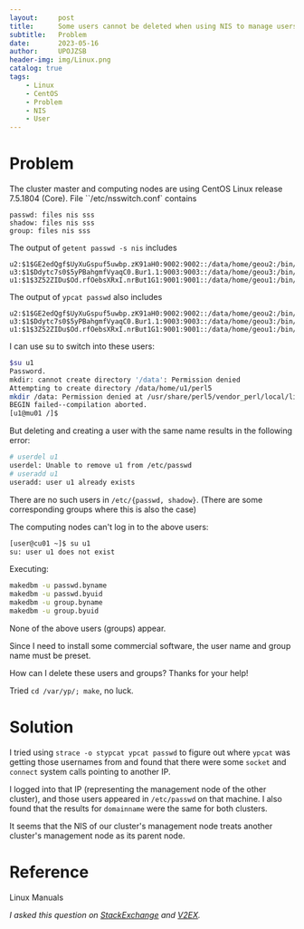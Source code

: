 ```yaml
---
layout:     post
title:      Some users cannot be deleted when using NIS to manage users in CentOS 7.5 cluster
subtitle:   Problem
date:       2023-05-16
author:     UPOJZSB
header-img: img/Linux.png
catalog: true
tags:
    - Linux
    - CentOS
    - Problem
    - NIS
    - User
---
```


# Problem

The cluster master and computing nodes are using CentOS Linux release 7.5.1804 (Core). File ``/etc/nsswitch.conf` contains

```
passwd: files nis sss
shadow: files nis sss
group: files nis sss
```

The output of `getent passwd -s nis` includes

```
u2:$1$GE2edQgf$UyXuGspuf5uwbp.zK91aH0:9002:9002::/data/home/geou2:/bin/csh
u3:$1$Ddytc7s0$5yPBahgmfVyaqC0.Bur1.1:9003:9003::/data/home/geou3:/bin/csh
u1:$1$3Z52ZIDu$Od.rfOebsXRxI.nrBut1G1:9001:9001::/data/home/geou1:/bin/csh
```
The output of `ypcat passwd` also includes

```
u2:$1$GE2edQgf$UyXuGspuf5uwbp.zK91aH0:9002:9002::/data/home/geou2:/bin/csh
u3:$1$Ddytc7s0$5yPBahgmfVyaqC0.Bur1.1:9003:9003::/data/home/geou3:/bin/csh
u1:$1$3Z52ZIDu$Od.rfOebsXRxI.nrBut1G1:9001:9001::/data/home/geou1:/bin/csh
```

I can use su to switch into these users:

```bash
$su u1
Password.
mkdir: cannot create directory '/data': Permission denied
Attempting to create directory /data/home/u1/perl5
mkdir /data: Permission denied at /usr/share/perl5/vendor_perl/local/lib.pm line 269.
BEGIN failed--compilation aborted.
[u1@mu01 /]$
```

But deleting and creating a user with the same name results in the following error:
```bash
# userdel u1
userdel: Unable to remove u1 from /etc/passwd
# useradd u1
useradd: user u1 already exists
```
There are no such users in `/etc/{passwd, shadow}`. (There are some corresponding groups where this is also the case)

The computing nodes can't log in to the above users:

```bash
[user@cu01 ~]$ su u1
su: user u1 does not exist
```

Executing:

```bash
makedbm -u passwd.byname
makedbm -u passwd.byuid
makedbm -u group.byname
makedbm -u group.byuid
```

None of the above users (groups) appear.

Since I need to install some commercial software, the user name and group name must be preset.

How can I delete these users and groups? Thanks for your help!

Tried `cd /var/yp/; make`, no luck.

# Solution

I tried using `strace -o stypcat ypcat passwd` to figure out where `ypcat` was getting those usernames from and found that there were some `socket` and `connect` system calls pointing to another IP.

I logged into that IP (representing the management node of the other cluster), and those users appeared in `/etc/passwd` on that machine. I also found that the results for `domainname` were the same for both clusters.

It seems that the NIS of our cluster's management node treats another cluster's management node as its parent node.

# Reference

Linux Manuals

*I asked this question on [StackExchange](https://unix.stackexchange.com/questions/745974/some-users-groups-cannot-be-deleted-when-using-nis-to-manage-users-in-centos-7) and [V2EX](https://v2ex.com/t/940263).*
